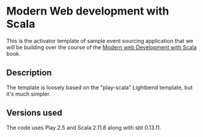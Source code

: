 # Modern Web development with Scala

This is the activator template of sample event sourcing application that we will be building over the course of the [Modern web Development with Scala](https://leanpub.com/modern-web-development-with-scala) book.

## Description

The template is loosely based on the "play-scala" Lightbend template, but it's much simpler.

## Versions used

The code uses Play 2.5 and Scala 2.11.8 along with sbt 0.13.11.
